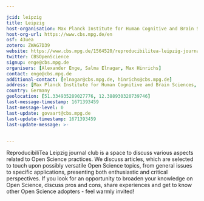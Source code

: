 ```yaml
---

jcid: leipzig
title: Leipzig
host-organisation: Max Planck Institute for Human Cognitive and Brain Sciences, Leipzig
host-org-url: https://www.cbs.mpg.de/en
osf: 43uea
zotero: ZWAG7D39
website: https://www.cbs.mpg.de/1564520/reproducibilitea-leipzig-journal-club
twitter: CBSOpenScience
signup: enge@cbs.mpg.de
organisers: [Alexander Enge, Salma Elnagar, Max Hinrichs]
contact: enge@cbs.mpg.de
additional-contact: [elnagar@cbs.mpg.de, hinrichs@cbs.mpg.de]
address: [Max Planck Institute for Human Cognitive and Brain Sciences, Alexander, Enge, Stephanstrasse 1a, 04103 Leipzig, Germany]
country: Germany
geolocation: [51.334935289027776, 12.388930320739746]
last-message-timestamp: 1671393459
last-message-level: 0
last-update: govaart@cbs.mpg.de
last-update-timestamp: 1671393459
last-update-message: >-
  

---
```


ReproducibiliTea Leipzig journal club is a space to discuss various aspects related to Open Science practices. We discuss articles, which are selected to touch upon possibly versatile Open Science topics, from general issues to specific applications, presenting both enthusiastic and critical perspectives. If you look for an opportunity to broaden your knowledge on Open Science, discuss pros and cons, share experiences and get to know other Open Science adopters - feel warmly invited!

